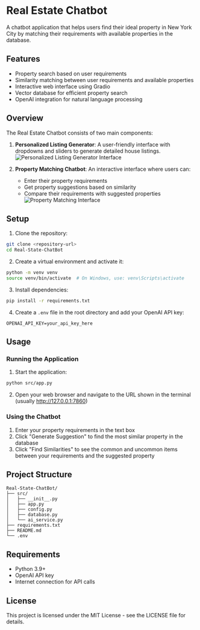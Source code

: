 # Real Estate Chatbot

A chatbot application that helps users find their ideal property in New York City by matching their requirements with available properties in the database.

## Features

- Property search based on user requirements
- Similarity matching between user requirements and available properties
- Interactive web interface using Gradio
- Vector database for efficient property search
- OpenAI integration for natural language processing

## Overview

The Real Estate Chatbot consists of two main components:

1. **Personalized Listing Generator**: A user-friendly interface with dropdowns and sliders to generate detailed house listings.
![Personalized Listing Generator Interface](https://github.com/apolanco3225/Real-State-ChatBot/assets/16232171/8c21faca-0140-401a-a3ef-a5029c416eaf)

2. **Property Matching Chatbot**: An interactive interface where users can:
   - Enter their property requirements
   - Get property suggestions based on similarity
   - Compare their requirements with suggested properties
![Property Matching Interface](https://github.com/apolanco3225/Real-State-ChatBot/assets/16232171/846cca5d-00f1-4763-a0a9-5dd0317779fb)

## Setup

1. Clone the repository:
```bash
git clone <repository-url>
cd Real-State-ChatBot
```

2. Create a virtual environment and activate it:
```bash
python -m venv venv
source venv/bin/activate  # On Windows, use: venv\Scripts\activate
```

3. Install dependencies:
```bash
pip install -r requirements.txt
```

4. Create a `.env` file in the root directory and add your OpenAI API key:
```
OPENAI_API_KEY=your_api_key_here
```

## Usage

### Running the Application

1. Start the application:
```bash
python src/app.py
```

2. Open your web browser and navigate to the URL shown in the terminal (usually http://127.0.0.1:7860)

### Using the Chatbot

1. Enter your property requirements in the text box
2. Click "Generate Suggestion" to find the most similar property in the database
3. Click "Find Similarities" to see the common and uncommon items between your requirements and the suggested property

## Project Structure

```
Real-State-ChatBot/
├── src/
│   ├── __init__.py
│   ├── app.py
│   ├── config.py
│   ├── database.py
│   └── ai_service.py
├── requirements.txt
├── README.md
└── .env
```

## Requirements

- Python 3.9+
- OpenAI API key
- Internet connection for API calls

## License

This project is licensed under the MIT License - see the LICENSE file for details.
